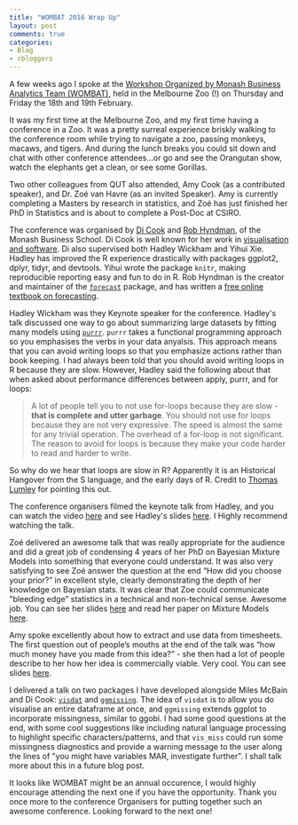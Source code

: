 ```yaml
---
title: "WOMBAT 2016 Wrap Up"
layout: post
comments: true
categories:
- Blag
- rbloggers
---
```


A few weeks ago I spoke at the [Workshop Organized by Monash Business Analytics Team (WOMBAT)](http://wombat2016.org/), held in the Melbourne Zoo (!) on Thursday and Friday the 18th and 19th February.

It was my first time at the Melbourne Zoo, and my first time having a conference in a Zoo. It was a pretty surreal experience briskly walking to the conference room while trying to navigate a zoo, passing monkeys, macaws, and tigers. And during the lunch breaks you could sit down and chat with other conference attendees...or go and see the Orangutan show, watch the elephants get a clean, or see some Gorillas.

Two other colleagues from QUT also attended, Amy Cook (as a contributed speaker), and Dr. Zoé van Havre (as an invited Speaker). Amy is currently completing a Masters by research in statistics, and Zoé has just finished her PhD in Statistics and is about to complete a Post-Doc at CSIRO.

The conference was organised by [Di Cook](dicook.github.io) and [Rob Hyndman](http://robjhyndman.com/), of the Monash Business School. Di Cook is well known for her work in [visualisation and software](https://dicook.github.io/research.html). Di  also supervised both Hadley Wickham and Yihui Xie. Hadley has improved the R experience drastically with packages ggplot2, dplyr, tidyr, and devtools. Yihui wrote the package `knitr`, making reproducible reporting easy and fun to do in R. Rob Hyndman is the creator and maintainer of the [`forecast`](https://cran.r-project.org/web/packages/forecast/index.html) package, and has written a [free online textbook on forecasting](https://www.otexts.org/fpp).

Hadley Wickham was they Keynote speaker for the conference. Hadley's talk discussed one way to go about summarizing large datasets by fitting many models using [`purrr`](https://github.com/hadley/purrr). `purrr` takes a functional programming approach so you emphasises the verbs in your data anyalsis. This approach means that you can avoid writing loops so that you emphasize actions rather than book keeping. I had always been told that you should avoid writing loops in R because they are slow. However, Hadley said the following about that when asked about performance differences between apply, purrr, and for loops:

> A lot of people tell you to not use for-loops because they are slow - __that is complete and utter garbage__. You should not use for loops because they are not very expressive. The speed is almost the same for any trivial operation. The overhead of a for-loop is not significant. The reason to avoid for loops is because they make your code harder to read and harder to write.

So why do we hear that loops are slow in R? Apparently it is an Historical Hangover from the S language, and the early days of R. Credit to [Thomas Lumley](http://www.statschat.org.nz/) for pointing this out.

The conference organisers filmed the keynote talk from Hadley, and you can watch the video [here](https://www.youtube.com/watch?v=hRNUgwAFZtQ) and see Hadley's slides [here](http://wombat2016.org/slides/hadley.pdf). I Highly recommend watching the talk.

Zoé delivered an awesome talk that was really appropriate for the audience and did a great job of condensing 4 years of her PhD on Bayesian Mixture Models into something that everyone could understand. It was also very satisfying to see Zoé answer the question at the end “How did you choose your prior?” in excellent style, clearly demonstrating the depth of her knowledge on Bayesian stats. It was clear that Zoe could communicate "bleeding edge” statistics in a technical and non-technical sense. Awesome job. You can see her slides [here](https://zoevanhavre.github.io/talks/Feb2016_WOMBAT/ZvH_WombatSlides.html#1) and read her paper on Mixture Models [here](http://journals.plos.org/plosone/article?id=10.1371/journal.pone.0131739).

Amy spoke excellently about how to extract and use data from timesheets. The first question out of people’s mouths at the end of the talk was “how much money have you made from this idea?” - she then had a lot of people describe to her how her idea is commercially viable. Very cool. You can see slides [here](http://wombat2016.org/slides/amy.pdf).

I delivered a talk on two packages I have developed alongside Miles McBain and Di Cook: [`visdat`](https://github.com/njtierney/visdat) and [`ggmissing`](https://github.com/njtierney/ggmissing). The idea of `visdat` is to allow you do visualise an entire dataframe at once, and `ggmissing` extends ggplot to incorporate missingness, similar to ggobi.  I had some good questions at the end, with some cool suggestions like including natural language processing to highlight specific characters/patterns, and that `vis_miss` could run some missingness diagnostics and provide a warning message to the user along the lines of "you might have variables MAR, investigate further". I shall talk more about this in a future blog post. 


It looks like WOMBAT might be an annual occurence, I would highly encourage attending the next one if you have the opportunity. Thank you once more to the conference Organisers for putting together such an awesome conference. Looking forward to the next one!
